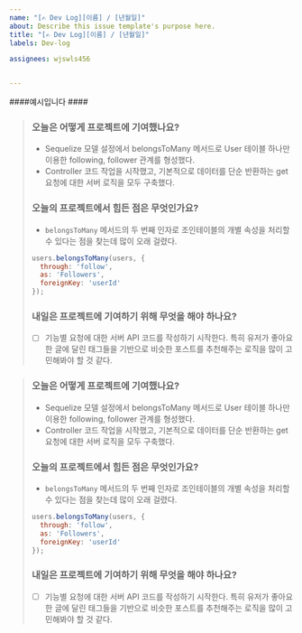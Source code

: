 ```yaml
---
name: "[✍️ Dev Log][이름] / [년월일]"
about: Describe this issue template's purpose here.
title: "[✍️ Dev Log][이름] / [년월일]"
labels: Dev-log

assignees: wjswls456


---
```


####예시입니다 ####

> ### 오늘은 어떻게 프로젝트에 기여했나요?
> * Sequelize 모델 설정에서 belongsToMany 메서드로 User 테이블 하나만 이용한 following, follower 관계를 형성했다.
> * Controller 코드 작업을 시작했고, 기본적으로 데이터를 단순 반환하는 get 요청에 대한 서버 로직을 모두 구축했다.
> 
> ### 오늘의 프로젝트에서 힘든 점은 무엇인가요?
> * `belongsToMany` 메서드의 두 번째 인자로 조인테이블의 개별 속성을 처리할 수 있다는 점을 찾는데 많이 오래 걸렸다.
> 
> ```js
> users.belongsToMany(users, {
>   through: 'follow',
>   as: 'Followers',
>   foreignKey: 'userId'
> });
> ```
> 
> ### 내일은 프로젝트에 기여하기 위해 무엇을 해야 하나요?
> * [ ]  기능별 요청에 대한 서버 API 코드를 작성하기 시작한다. 특히 유저가 좋아요한 글에 달린 태그들을 기반으로 비슷한 포스트를 추천해주는 로직을 많이 고민해봐야 할 것 같다.



> ### 오늘은 어떻게 프로젝트에 기여했나요?
> * Sequelize 모델 설정에서 belongsToMany 메서드로 User 테이블 하나만 이용한 following, follower 관계를 형성했다.
> * Controller 코드 작업을 시작했고, 기본적으로 데이터를 단순 반환하는 get 요청에 대한 서버 로직을 모두 구축했다.
> 
> ### 오늘의 프로젝트에서 힘든 점은 무엇인가요?
> * `belongsToMany` 메서드의 두 번째 인자로 조인테이블의 개별 속성을 처리할 수 있다는 점을 찾는데 많이 오래 걸렸다.
> 
> ```js
> users.belongsToMany(users, {
>   through: 'follow',
>   as: 'Followers',
>   foreignKey: 'userId'
> });
> ```
> 
> ### 내일은 프로젝트에 기여하기 위해 무엇을 해야 하나요?
> * [ ]  기능별 요청에 대한 서버 API 코드를 작성하기 시작한다. 특히 유저가 좋아요한 글에 달린 태그들을 기반으로 비슷한 포스트를 추천해주는 로직을 많이 고민해봐야 할 것 같다.
